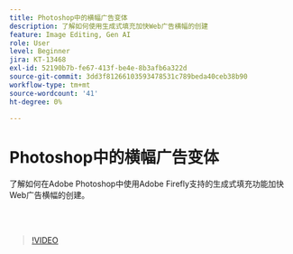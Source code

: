 ```yaml
---
title: Photoshop中的横幅广告变体
description: 了解如何使用生成式填充加快Web广告横幅的创建
feature: Image Editing, Gen AI
role: User
level: Beginner
jira: KT-13468
exl-id: 52190b7b-fe67-413f-be4e-8b3afb6a322d
source-git-commit: 3dd3f81266103593478531c789beda40ceb38b90
workflow-type: tm+mt
source-wordcount: '41'
ht-degree: 0%

---
```


# Photoshop中的横幅广告变体

了解如何在Adobe Photoshop中使用Adobe Firefly支持的生成式填充功能加快Web广告横幅的创建。

<br> 

>[!VIDEO](https://video.tv.adobe.com/v/3444555?quality=12&learn=on&hidetitle=true&captions=chi_hans)
